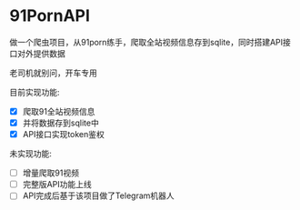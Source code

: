 # 91PornAPI
做一个爬虫项目，从91porn练手，爬取全站视频信息存到sqlite，同时搭建API接口对外提供数据

老司机就别问，开车专用

目前实现功能:

- [x] 爬取91全站视频信息
- [x] 并将数据存到sqlite中
- [x] API接口实现token鉴权

未实现功能:

- [ ] 增量爬取91视频
- [ ] 完整版API功能上线
- [ ] API完成后基于该项目做了Telegram机器人
